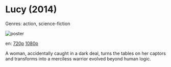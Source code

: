 # Lucy (2014)

Genres: action, science-fiction

![poster](http://image.tmdb.org/t/p/w500/rwn876MeqienhOVSSjtUPnwxn0Z.jpg)

en:
  [720p](magnet:?xt=urn:btih:EA20559FAD8179E5468EF5B7752553D8A0D62CDE&tr=udp://glotorrents.pw:6969/announce&tr=udp://tracker.opentrackr.org:1337/announce&tr=udp://torrent.gresille.org:80/announce&tr=udp://tracker.openbittorrent.com:80&tr=udp://tracker.coppersurfer.tk:6969&tr=udp://tracker.leechers-paradise.org:6969&tr=udp://p4p.arenabg.ch:1337&tr=udp://tracker.internetwarriors.net:1337)
  [1080p](magnet:?xt=urn:btih:D421A1EFA2A8231F4FC1EABC69C5B64F8E823F71&tr=udp://glotorrents.pw:6969/announce&tr=udp://tracker.opentrackr.org:1337/announce&tr=udp://torrent.gresille.org:80/announce&tr=udp://tracker.openbittorrent.com:80&tr=udp://tracker.coppersurfer.tk:6969&tr=udp://tracker.leechers-paradise.org:6969&tr=udp://p4p.arenabg.ch:1337&tr=udp://tracker.internetwarriors.net:1337)
  


A woman, accidentally caught in a dark deal, turns the tables on her captors and transforms into a merciless warrior evolved beyond human logic.